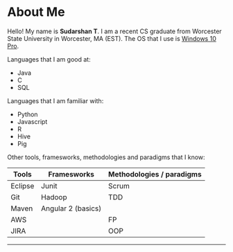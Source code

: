 # About Me

Hello! My name is **Sudarshan T**. I am a recent CS graduate from Worcester State University in Worcester, MA (EST). The OS that I use is [Windows 10 Pro](https://www.microsoft.com/en-us/store/d/windows-10-pro/df77x4d43rkt/48DN).

Languages that I am good at: 

* Java  
* C  
* SQL    

Languages that I am familiar with:  

* Python  
* Javascript  
* R  
* Hive  
* Pig   


Other tools, framesworks, methodologies and paradigms that I know:  

| Tools         | Framesworks   | Methodologies / paradigms |
| ------------- | ------------- | -------------- |
| Eclipse       | Junit         |   Scrum        |
| Git           | Hadoop        |   TDD          | 
| Maven         | Angular 2 (basics)     |       |
| AWS           |               |   FP           |
| JIRA          |               |   OOP          |

---
